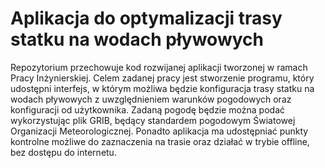 # Aplikacja do optymalizacji trasy statku na wodach pływowych 
Repozytorium przechowuje kod rozwijanej aplikacji tworzonej w ramach Pracy Inżynierskiej. Celem zadanej pracy jest stworzenie programu, który udostępni interfejs, w którym możliwa będzie konfiguracja trasy statku na wodach pływowych z uwzględnieniem warunków pogodowych oraz konfiguracji od użytkownika. Zadaną pogodę będzie można podać wykorzystując plik GRIB, będący standardem pogodowym Światowej Organizacji Meteorologicznej. Ponadto aplikacja ma udostępniać punkty kontrolne możliwe do zaznaczenia na trasie oraz działać w trybie offline, bez dostępu do internetu. 
